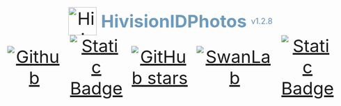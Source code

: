 <div style="display: flex; flex-direction: column; justify-content: center; align-items: center; text-align: center; font-size: 40px;">
  <div style="display: flex; align-items: center;">
    <img src="https://swanhub.co/git/repo/ZeYiLin%2FHivisionIDPhotos/file/preview?ref=master&path=assets/hivision_logo.png" alt="HivisionIDPhotos" style="width: 65px; height: 65px; margin-right: 10px;" onerror="this.style.display='none';" loading="lazy">
    <b style="color: #6e9abb;">HivisionIDPhotos</b><span style="font-size: 18px; color: #638fb3; margin-left: 10px;"> v1.2.8</span>
  </div>
  <div style="display: flex; justify-content: center; align-items: center; text-align: center;">
      <a href="https://github.com/xiaolin199912/HivisionIDPhotos"><img alt="Github" src="https://img.shields.io/static/v1?label=GitHub&message=GitHub&color=black" onerror="this.style.display='none';"></a> &ensp;
      <a href="https://docs.qq.com/doc/DUkpBdk90eWZFS2JW" target="_blank"><img alt="Static Badge" src="https://img.shields.io/badge/WeChat-微信-4cb55e" onerror="this.style.display='none';"></a> &ensp;
      <a href="https://github.com/xiaolin199912/HivisionIDPhotos/stargazers"><img alt="GitHub stars" src="https://img.shields.io/github/stars/zeyi-lin/hivisionidphotos?color=ffcb47&labelColor=black&style=flat-square" onerror="this.style.display='none';"></a> &ensp;
      <a href="https://swanlab.cn?utm_source=hivision_demo"><img alt="SwanLab" src="https://img.shields.io/badge/Training%20by-SwanLab-4cb55e" onerror="this.style.display='none';"></a> &ensp;
      <a href="https://github.com/Zeyi-Lin/HivisionIDPhotos/blob/master/docs/api_CN.md" target="_blank"><img alt="Static Badge" src="https://img.shields.io/badge/API_Docs-API文档-315bce" onerror="this.style.display='none';"></a>
  </div>
</div>
